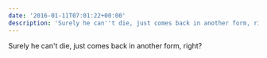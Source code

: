 ```yaml
---
date: '2016-01-11T07:01:22+00:00'
description: 'Surely he can''t die, just comes back in another form, right?'
---
```

Surely he can't die, just comes back in another form, right?
